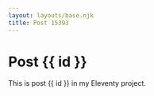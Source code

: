 ```yaml
---
layout: layouts/base.njk
title: Post 15393
---
```


# Post {{ id }}

This is post {{ id }} in my Eleventy project.

